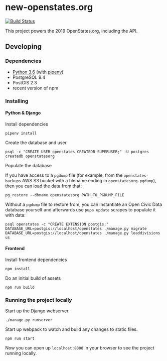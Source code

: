 # new-openstates.org

[![Build Status](https://travis-ci.com/openstates/new-openstates.org.svg?branch=develop)](https://travis-ci.com/openstates/new-openstates.org)

This project powers the 2019 OpenStates.org, including the API.

## Developing

### Dependencies
* [Python 3.6](https://www.python.org/) (with [pipenv](https://docs.pipenv.org/))
* PostgreSQL 9.4
* PostGIS 2.3
* recent version of npm

### Installing

#### Python & Django

Install dependencies
```
pipenv install
```

Create the database and user
```
psql -c "CREATE USER openstates CREATEDB SUPERUSER;" -U postgres
createdb openstatesorg
```

Populate the database

If you have access to a `pgdump` file (for example, from the `openstates-backups` AWS S3 bucket with a filename ending in `openstatesorg.pgdump`), then you can load the data from that:
```
pg_restore --dbname openstatesorg PATH_TO_PGDUMP_FILE
```

Without a `pgdump` file to restore from, you can instantiate an Open Civic Data database yourself and afterwards use `pupa update` scrapes to populate it with data:

```
psql openstates -c "CREATE EXTENSION postgis;"
DATABASE_URL=postgis://localhost/openstates ./manage.py migrate
DATABASE_URL=postgis://localhost/openstates ./manage.py loaddivisions us
```

#### Frontend

Install frontend dependencies
```
npm install
```

Do an initial build of assets
```
npm run build
```


### Running the project locally

Start up the Django webserver.
```
./manage.py runserver
```

Start up webpack to watch and build any changes to static files.
```
npm run start
```

Now you can open up `localhost:8000` in your browser to see the project running locally.
